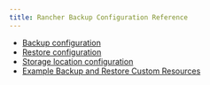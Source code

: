 ```yaml
---
title: Rancher Backup Configuration Reference
---
```


<head>
  <link rel="canonical" href="https://ranchermanager.docs.rancher.com/pages-for-subheaders/backup-restore-configuration"/>
</head>

- [Backup configuration](backup-configuration.md)
- [Restore configuration](restore-configuration.md)
- [Storage location configuration](storage-configuration.md)
- [Example Backup and Restore Custom Resources](examples.md)